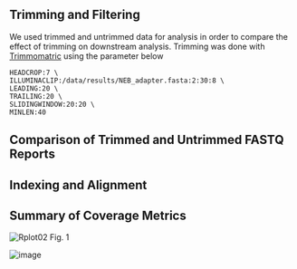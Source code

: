 ## Trimming and Filtering
We used trimmed and untrimmed data for analysis in order to compare the effect of trimming on downstream analysis. Trimming was done with [Trimmomatric](http://www.usadellab.org/cms/?page=trimmomatic) using the parameter below 

```
HEADCROP:7 \
ILLUMINACLIP:/data/results/NEB_adapter.fasta:2:30:8 \
LEADING:20 \
TRAILING:20 \
SLIDINGWINDOW:20:20 \
MINLEN:40
```

## Comparison of Trimmed and Untrimmed FASTQ Reports
## Indexing and Alignment
## Summary of Coverage Metrics
![Rplot02](https://user-images.githubusercontent.com/71617037/155406141-13dd3dcb-62ea-44b7-93c8-a50e985bd52b.png)
                                                                                                              Fig. 1



![image](https://user-images.githubusercontent.com/71617037/155406710-23a3c063-e8f1-4684-bf31-a6f4e55965e2.png)

